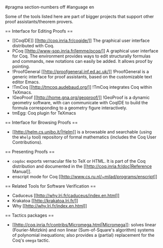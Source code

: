 #pragma section-numbers off
#language en

Some of the tools listed here are part of bigger projects that support other proof assistants/theorem provers.

== Interface for Editing Proofs ==

 * [[CoqIDE]] [[http://coq.inria.fr/coqide/]]
   The graphical user interface distributed with Coq.
 * PCoq [[http://www-sop.inria.fr/lemme/pcoq/]]
   A graphical user interface for Coq. The environment provides ways to edit structurally formulas and commands, new notations can easily be added. It allows proof by pointing.
 * !ProofGeneral [[http://proofgeneral.inf.ed.ac.uk/]]
  !ProofGeneral is a generic interface for proof assistants, based on the customizable text editor Emacs.
 * !TmCoq [[http://tmcoq.audebaud.org/]] 
  !TmCoq integrates Coq within TeXmacs.
 * !GeoProof [[http://home.gna.org/geoproof/]]
  !GeoProof is a dynamic geometry software, with can communicate with CoqIDE to build the formula corresponding to a geometry figure interactively.
 * tmEgg: Coq plugin for TeXmacs

== Interface for Browsing Proofs ==

 * [[http://helm.cs.unibo.it/|Helm]] is a browsable and searchable (using the `Whelp` tool) repository of formal mathematics (includes the Coq User Contributions).

== Presenting Proofs ==

 * `coqdoc` exports vernacular file to TeX or HTML. It is part of the Coq distribution and documented in the [[http://coq.inria.fr/doc|Reference Manual]].
 * enscript mode for Coq [[http://www.cs.ru.nl/~milad/programs/enscript]]

== Related Tools for Software Verification ==

 * Caduceus [[http://why.lri.fr/caduceus/index.en.html]]
 * Krakatoa [[http://krakatoa.lri.fr/]]
 * Why [[http://why.lri.fr/index.en.html]]
 
== Tactics packages ==

 * [[http://coq.inria.fr/contribs/Micromega.html|Micromega]]: solves linear (Fourier-Motzkin) and non linear (Sum-of-Square's algorithm) systems of polynomial inequations; also provides a (partial) replacement for the Coq's `omega` tactic.

